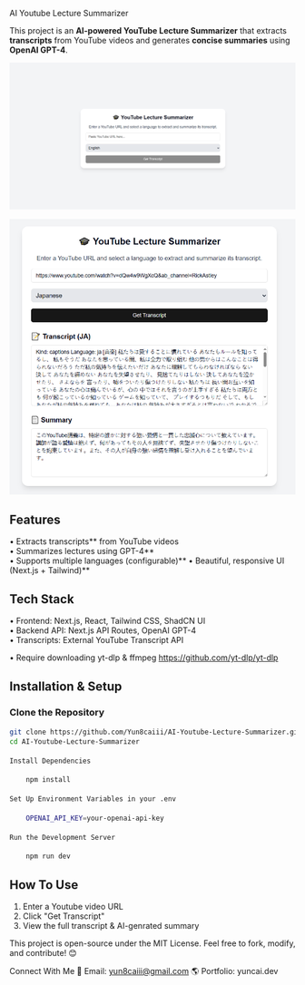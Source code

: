 AI Youtube Lecture Summarizer

This project is an **AI-powered YouTube Lecture Summarizer** that extracts **transcripts** from YouTube videos and generates **concise summaries** using **OpenAI GPT-4**. 

![alt text](before.png)

![alt text](after.png)

## Features
• Extracts transcripts** from YouTube videos  
• Summarizes lectures using GPT-4**  
• Supports multiple languages (configurable)** 
• Beautiful, responsive UI (Next.js + Tailwind)**  

## Tech Stack
• Frontend: Next.js, React, Tailwind CSS, ShadCN UI  
• Backend API: Next.js API Routes, OpenAI GPT-4  
• Transcripts: External YouTube Transcript API

• Require downloading yt-dlp & ffmpeg
https://github.com/yt-dlp/yt-dlp

## Installation & Setup
### Clone the Repository
```bash
git clone https://github.com/Yun8caiii/AI-Youtube-Lecture-Summarizer.git
cd AI-Youtube-Lecture-Summarizer

Install Dependencies

    npm install

Set Up Environment Variables in your .env 

    OPENAI_API_KEY=your-openai-api-key

Run the Development Server

    npm run dev
```

## How To Use
1) Enter a Youtube video URL 
2) Click "Get Transcript"
3) View the full transcript & AI-genrated summary

This project is open-source under the MIT License.
Feel free to fork, modify, and contribute! 😊

Connect With Me
📧 Email: yun8caiii@gmail.com
🌎 Portfolio: yuncai.dev
